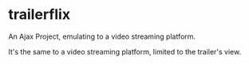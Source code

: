 # trailerflix
An Ajax Project, emulating to a video streaming platform.

It's the same to a video streaming platform, limited to the trailer's view.
